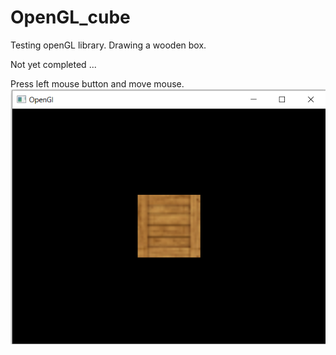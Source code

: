 # OpenGL_cube
Testing openGL library. Drawing a wooden box.

Not yet completed ...

Press left mouse button and move mouse.
<br />
![preview](./ReadmeDoc/OpenGL_Cube(mainPage).png)
